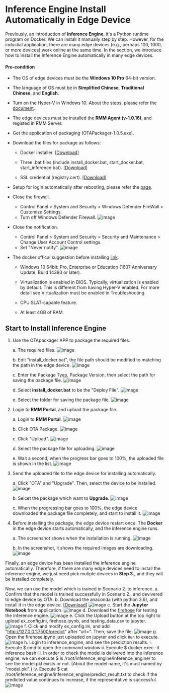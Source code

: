 # Inference Engine Install Automatically in Edge Device

Previously, an introduction of **Inference Engine**, it's a Python runtime program on Docker. We can install it manually step by step. However, for the industial application, there are many edge devices (e.g., perhaps 100, 1000, or more devices) work online at the same time. In the section, we introduce how to install the Inference Engine automatically in many edge devices.

#### Pre-condition
* The OS of edge devices must be the **Windows 10 Pro** 64-bit version.

* The language of OS must be in **Simplified Chinese**, **Traditional Chinese**, and **English**.

* Turn on the Hyper-V in Windows 10. About the steps, please refer the [document](https://docs.microsoft.com/zh-tw/virtualization/hyper-v-on-windows/quick-start/enable-hyper-v).

* The edge devices must be installed the **RMM Agent (v-1.0.16)**, and registed in RMM Server.

* Get the application of packaging (OTAPackager-1.0.5.exe).

* Download the files for package as follows: 
   
   * Docker installer. [[Download](https://store.docker.com/editions/community/docker-ce-desktop-windows)]

   * Three .bat files (include install_docker.bat, start_docker.bat, start_inference.bat). [[Download](http://advgitlab.eastasia.cloudapp.azure.com/EI-PaaS-SampleCode/analytics_framework_service/tree/master/inference_engine/auto_install_docker)]

   * SSL credential (registry.cert). [[Download](http://advgitlab.eastasia.cloudapp.azure.com/EI-PaaS-SampleCode/analytics_framework_service/tree/master/inference_engine/auto_install_docker)]

* Setup for login automatically after rebooting, please refer the [page](https://www.intowindows.com/how-to-automatically-login-in-windows-10/).

* Close the firewall.
	* Control Panel > System and Security > Windows Defender FireWall > Customize Settings.
	* Turn off Windows Defender Firewall.
	![image](../_static/images/inference_engine/close_firewall.png)

* Close the notification.
	* Control Panel > System and Security > Security and Maintenance > Change User Account Control settings.
	* Set "Never notify".
	![image](../_static/images/inference_engine/user_control.png)

* The docker offical suggestion before installing [link](https://docs.docker.com/docker-for-windows/install/#what-to-know-before-you-install).
	* Windows 10 64bit: Pro, Enterprise or Education (1607 Anniversary Update, Build 14393 or later).

	* Virtualization is enabled in BIOS. Typically, virtualization is enabled by default. This is different from having Hyper-V enabled. For more detail see Virtualization must be enabled in Troubleshooting.
	
	* CPU SLAT-capable feature.

	* At least 4GB of RAM.

## Start to Install Inference Engine

1. Use the OTApackager APP to package the required files.
	
	a. The required files.
	![image](../_static/images/inference_engine/01_package.png)

	b. Edit "install_docker.bat", the file path should be modified to matching the path in the edge device.
	![image](../_static/images/inference_engine/02_1.png)

	c. Enter the Package Tyep, Package Version, then select the path for saving the package file.
	![image](../_static/images/inference_engine/02_2_step1.png)

    d. Select **install_docker.bat** to be the "Deploy File".
    ![image](../_static/images/inference_engine/03.png)

    e. Select the folder for saving the package file.
    ![image](../_static/images/inference_engine/04_package_path.png)

2. Login to **RMM Portal**, and upload the package file.
	
	a. Login to **RMM Portal**.
	![image](../_static/images/inference_engine/05_login_RMM.png)

	b. Click OTA Package.
	![image](../_static/images/inference_engine/06_ota_package.png)

	c. Click "Upload".
	![image](../_static/images/inference_engine/07_upload.png)

	d. Select the package file for uploading.
	![image](../_static/images/inference_engine/08_choose_file.png)

	e. Wait a second, when the progress bar goes to 100%, the uploaded file is shown in the list.
	![image](../_static/images/inference_engine/09_upload_progress.png)

3. Send the uploaded file to the edge device for installing automatically.
	
	a. Click "OTA" and "Upgrade". Then, select the device to be installed.
	![image](../_static/images/inference_engine/10_ota_upgrade.png)

	b. Selcet the package which want to **Upgrade**.
	![image](../_static/images/inference_engine/11_upgrade_package.png)

	c. When the progressing bar goes to 100%, the edge device downloaded the package file completely, and start to install it.
	![image](../_static/images/inference_engine/12_upgrade_progress.png)

4. Before installing the package, the edge device restart once. The **Docker** in the edge device starts automatically, and the inference engine runs.

	a. The screenshot shows when the installation is running.
	![image](../_static/images/inference_engine/13_install01.png)

	b. In the screenshot, it shows the required images are downloading.
	![image](../_static/images/inference_engine/14_install02.png)

Finally, an edge device has been installed the inference engine automatically. Therefore, if there are many edge devices need to install the inference engine, we just need pick mutiple devices in **Step 3.**, and they will be installed completely.

Now, we can use the model which is trained in Scenario 2. to inference.
a. Confirm that the model is trained successfully in Scenario 2., and devivered to edge device by OTA.
b. Download the anaconda (with python 3.6), and install it in the edge device. [[Download](https://www.anaconda.com/download/)]
	![image](../_static/images/inference_engine/15.png)
c. Start the **Jupyter Notebook** from application.
	![image](../_static/images/inference_engine/16.png)
d. Download the [firehose](https://github.com/minikai/to_inference_engine_firehose_demo_0904) for testing the inference engine.
	![image](../_static/images/inference_engine/17.png)
e. Click the Upload button at the top right to upload ex_config.ini, firehose.ipynb, and testing_data.csv to jupyter.
	![image](../_static/images/inference_engine/18.png)
f. Click and modify ex_config.ini, and add "http://127.0.0.1:7500/predict" after "url=". Then, save the file.
	![image](../_static/images/inference_engine/19.png)
g. Open the firehose.ipynb just uploaded on jupyter and click `Run` to execute.
	![image](../_static/images/inference_engine/20.png)
h. Login to inference_engine, and see the prediction results.
		  i. Execute $ cmd to open the command window
		 ii. Execute $ docker exec -it inference bash
		iii. In order to check the model is delivered into the inference engine, we can execute $ ls /root/inference_engine/inference_engine/ to see the model.pkl exists or not. (About the model name, it's must named by "model.pkl".)
		 iv. Execute $ cat /root/inference_engine/inference_engine/predict_result.txt to check if the predicted value continues to increase, if the representative is successful.
		![image](../_static/images/inference_engine/21.png)
